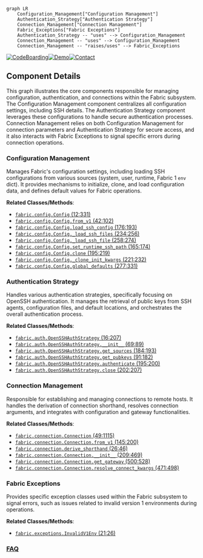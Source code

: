 ```mermaid
graph LR
    Configuration_Management["Configuration Management"]
    Authentication_Strategy["Authentication Strategy"]
    Connection_Management["Connection Management"]
    Fabric_Exceptions["Fabric Exceptions"]
    Authentication_Strategy -- "uses" --> Configuration_Management
    Connection_Management -- "uses" --> Configuration_Management
    Connection_Management -- "raises/uses" --> Fabric_Exceptions
```
[![CodeBoarding](https://img.shields.io/badge/Generated%20by-CodeBoarding-9cf?style=flat-square)](https://github.com/CodeBoarding/GeneratedOnBoardings)[![Demo](https://img.shields.io/badge/Try%20our-Demo-blue?style=flat-square)](https://www.codeboarding.org/demo)[![Contact](https://img.shields.io/badge/Contact%20us%20-%20contact@codeboarding.org-lightgrey?style=flat-square)](mailto:contact@codeboarding.org)

## Component Details

This graph illustrates the core components responsible for managing configuration, authentication, and connections within the Fabric subsystem. The Configuration Management component centralizes all configuration settings, including SSH details. The Authentication Strategy component leverages these configurations to handle secure authentication processes. Connection Management relies on both Configuration Management for connection parameters and Authentication Strategy for secure access, and it also interacts with Fabric Exceptions to signal specific errors during connection operations.

### Configuration Management
Manages Fabric's configuration settings, including loading SSH configurations from various sources (system, user, runtime, Fabric 1 `env` dict). It provides mechanisms to initialize, clone, and load configuration data, and defines default values for Fabric operations.


**Related Classes/Methods**:

- <a href="https://github.com/fabric/fabric/blob/master/fabric/config.py#L12-L331" target="_blank" rel="noopener noreferrer">`fabric.config.Config` (12:331)</a>
- <a href="https://github.com/fabric/fabric/blob/master/fabric/config.py#L42-L102" target="_blank" rel="noopener noreferrer">`fabric.config.Config.from_v1` (42:102)</a>
- <a href="https://github.com/fabric/fabric/blob/master/fabric/config.py#L176-L193" target="_blank" rel="noopener noreferrer">`fabric.config.Config.load_ssh_config` (176:193)</a>
- <a href="https://github.com/fabric/fabric/blob/master/fabric/config.py#L234-L256" target="_blank" rel="noopener noreferrer">`fabric.config.Config._load_ssh_files` (234:256)</a>
- <a href="https://github.com/fabric/fabric/blob/master/fabric/config.py#L258-L274" target="_blank" rel="noopener noreferrer">`fabric.config.Config._load_ssh_file` (258:274)</a>
- <a href="https://github.com/fabric/fabric/blob/master/fabric/config.py#L165-L174" target="_blank" rel="noopener noreferrer">`fabric.config.Config.set_runtime_ssh_path` (165:174)</a>
- <a href="https://github.com/fabric/fabric/blob/master/fabric/config.py#L195-L219" target="_blank" rel="noopener noreferrer">`fabric.config.Config.clone` (195:219)</a>
- <a href="https://github.com/fabric/fabric/blob/master/fabric/config.py#L221-L232" target="_blank" rel="noopener noreferrer">`fabric.config.Config._clone_init_kwargs` (221:232)</a>
- <a href="https://github.com/fabric/fabric/blob/master/fabric/config.py#L277-L331" target="_blank" rel="noopener noreferrer">`fabric.config.Config.global_defaults` (277:331)</a>


### Authentication Strategy
Handles various authentication strategies, specifically focusing on OpenSSH authentication. It manages the retrieval of public keys from SSH agents, configuration files, and default locations, and orchestrates the overall authentication process.


**Related Classes/Methods**:

- <a href="https://github.com/fabric/fabric/blob/master/fabric/auth.py#L16-L207" target="_blank" rel="noopener noreferrer">`fabric.auth.OpenSSHAuthStrategy` (16:207)</a>
- <a href="https://github.com/fabric/fabric/blob/master/fabric/auth.py#L69-L89" target="_blank" rel="noopener noreferrer">`fabric.auth.OpenSSHAuthStrategy.__init__` (69:89)</a>
- <a href="https://github.com/fabric/fabric/blob/master/fabric/auth.py#L184-L193" target="_blank" rel="noopener noreferrer">`fabric.auth.OpenSSHAuthStrategy.get_sources` (184:193)</a>
- <a href="https://github.com/fabric/fabric/blob/master/fabric/auth.py#L91-L182" target="_blank" rel="noopener noreferrer">`fabric.auth.OpenSSHAuthStrategy.get_pubkeys` (91:182)</a>
- <a href="https://github.com/fabric/fabric/blob/master/fabric/auth.py#L195-L200" target="_blank" rel="noopener noreferrer">`fabric.auth.OpenSSHAuthStrategy.authenticate` (195:200)</a>
- <a href="https://github.com/fabric/fabric/blob/master/fabric/auth.py#L202-L207" target="_blank" rel="noopener noreferrer">`fabric.auth.OpenSSHAuthStrategy.close` (202:207)</a>


### Connection Management
Responsible for establishing and managing connections to remote hosts. It handles the derivation of connection shorthand, resolves connection arguments, and integrates with configuration and gateway functionalities.


**Related Classes/Methods**:

- <a href="https://github.com/fabric/fabric/blob/master/fabric/connection.py#L49-L1115" target="_blank" rel="noopener noreferrer">`fabric.connection.Connection` (49:1115)</a>
- <a href="https://github.com/fabric/fabric/blob/master/fabric/connection.py#L145-L200" target="_blank" rel="noopener noreferrer">`fabric.connection.Connection.from_v1` (145:200)</a>
- <a href="https://github.com/fabric/fabric/blob/master/fabric/connection.py#L26-L46" target="_blank" rel="noopener noreferrer">`fabric.connection.derive_shorthand` (26:46)</a>
- <a href="https://github.com/fabric/fabric/blob/master/fabric/connection.py#L209-L469" target="_blank" rel="noopener noreferrer">`fabric.connection.Connection.__init__` (209:469)</a>
- <a href="https://github.com/fabric/fabric/blob/master/fabric/connection.py#L500-L528" target="_blank" rel="noopener noreferrer">`fabric.connection.Connection.get_gateway` (500:528)</a>
- <a href="https://github.com/fabric/fabric/blob/master/fabric/connection.py#L471-L498" target="_blank" rel="noopener noreferrer">`fabric.connection.Connection.resolve_connect_kwargs` (471:498)</a>


### Fabric Exceptions
Provides specific exception classes used within the Fabric subsystem to signal errors, such as issues related to invalid version 1 environments during operations.


**Related Classes/Methods**:

- <a href="https://github.com/fabric/fabric/blob/master/fabric/exceptions.py#L21-L26" target="_blank" rel="noopener noreferrer">`fabric.exceptions.InvalidV1Env` (21:26)</a>




### [FAQ](https://github.com/CodeBoarding/GeneratedOnBoardings/tree/main?tab=readme-ov-file#faq)